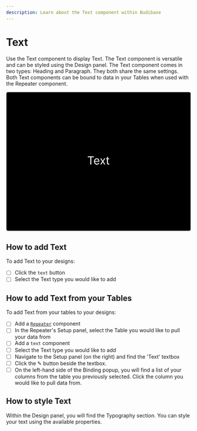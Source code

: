 ```yaml
---
description: Learn about the Text component within Budibase
---
```


# Text

Use the Text component to display Text. The Text component is versatile and can be styled using the Design panel. The Text component comes in two types: Heading and Paragraph. They both share the same settings. Both Text components can be bound to data in your Tables when used with the Repeater component.

![](../../.gitbook/assets/text.png)

## How to add Text

To add Text to your designs:

* [ ] Click the `text` button
* [ ] Select the Text type you would like to add

## How to add Text from your Tables

To add Text from your tables to your designs:

* [ ] Add a [`Repeater`](repeater.md) component
* [ ] In the Repeater's Setup panel, select the Table you would like to pull your data from
* [ ] Add a `text` component
* [ ] Select the Text type you would like to add
* [ ] Navigate to the Setup panel \(on the right\) and find the 'Text' textbox
* [ ] Click the ✎ button beside the textbox.
* [ ] On the left-hand side of the Binding popup, you will find a list of your columns from the table you previously selected. Click the column you would like to pull data from.

## How to style Text

Within the Design panel, you will find the Typography section. You can style your text using the available properties.

